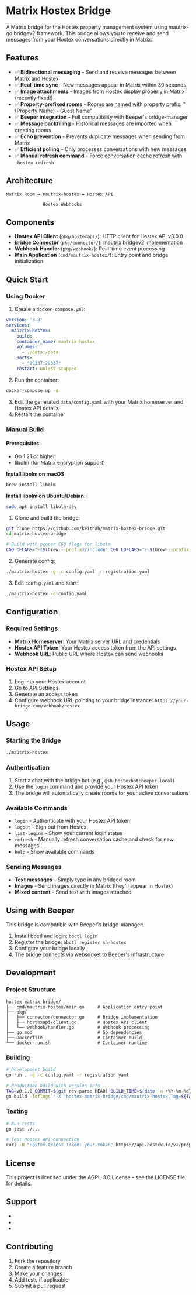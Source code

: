 # Matrix Hostex Bridge

A Matrix bridge for the Hostex property management system using mautrix-go bridgev2 framework. This bridge allows you to receive and send messages from your Hostex conversations directly in Matrix.

## Features

- ✅ **Bidirectional messaging** - Send and receive messages between Matrix and Hostex
- ✅ **Real-time sync** - New messages appear in Matrix within 30 seconds
- ✅ **Image attachments** - Images from Hostex display properly in Matrix (recently fixed!)
- ✅ **Property-prefixed rooms** - Rooms are named with property prefix: "(Property Name) - Guest Name"
- ✅ **Beeper integration** - Full compatibility with Beeper's bridge-manager
- ✅ **Message backfilling** - Historical messages are imported when creating rooms
- ✅ **Echo prevention** - Prevents duplicate messages when sending from Matrix
- ✅ **Efficient polling** - Only processes conversations with new messages
- ✅ **Manual refresh command** - Force conversation cache refresh with `!hostex refresh`

## Architecture

```
Matrix Room ↔ mautrix-hostex ↔ Hostex API
                    ↑
              Hostex Webhooks
```

## Components

- **Hostex API Client** (`pkg/hostexapi/`): HTTP client for Hostex API v3.0.0
- **Bridge Connector** (`pkg/connector/`): mautrix bridgev2 implementation
- **Webhook Handler** (`pkg/webhook/`): Real-time event processing
- **Main Application** (`cmd/mautrix-hostex/`): Entry point and bridge initialization

## Quick Start

### Using Docker

1. Create a `docker-compose.yml`:

```yaml
version: '3.8'
services:
  mautrix-hostex:
    build: .
    container_name: mautrix-hostex
    volumes:
      - ./data:/data
    ports:
      - "29337:29337"
    restart: unless-stopped
```

2. Run the container:

```bash
docker-compose up -d
```

3. Edit the generated `data/config.yaml` with your Matrix homeserver and Hostex API details
4. Restart the container

### Manual Build

#### Prerequisites

- Go 1.21 or higher
- libolm (for Matrix encryption support)

**Install libolm on macOS:**
```bash
brew install libolm
```

**Install libolm on Ubuntu/Debian:**
```bash
sudo apt install libolm-dev
```

1. Clone and build the bridge:

```bash
git clone https://github.com/keithah/matrix-hostex-bridge.git
cd matrix-hostex-bridge

# Build with proper CGO flags for libolm
CGO_CFLAGS="-I$(brew --prefix)/include" CGO_LDFLAGS="-L$(brew --prefix)/lib" go build -o mautrix-hostex ./cmd/mautrix-hostex
```

2. Generate config:

```bash
./mautrix-hostex -g -c config.yaml -r registration.yaml
```

3. Edit `config.yaml` and start:

```bash
./mautrix-hostex -c config.yaml
```

## Configuration

### Required Settings

- **Matrix Homeserver**: Your Matrix server URL and credentials
- **Hostex API Token**: Your Hostex access token from the API settings
- **Webhook URL**: Public URL where Hostex can send webhooks

### Hostex API Setup

1. Log into your Hostex account
2. Go to API Settings
3. Generate an access token
4. Configure webhook URL pointing to your bridge instance: `https://your-bridge.com/webhook/hostex`

## Usage

### Starting the Bridge

```bash
./mautrix-hostex
```

### Authentication

1. Start a chat with the bridge bot (e.g., `@sh-hostexbot:beeper.local`)
2. Use the `login` command and provide your Hostex API token
3. The bridge will automatically create rooms for your active conversations

### Available Commands

- `login` - Authenticate with your Hostex API token
- `logout` - Sign out from Hostex
- `list-logins` - Show your current login status
- `refresh` - Manually refresh conversation cache and check for new messages
- `help` - Show available commands

### Sending Messages

- **Text messages** - Simply type in any bridged room
- **Images** - Send images directly in Matrix (they'll appear in Hostex)
- **Mixed content** - Send text with images attached

## Using with Beeper

This bridge is compatible with Beeper's bridge-manager:

1. Install bbctl and login: `bbctl login`
2. Register the bridge: `bbctl register sh-hostex`
3. Configure your bridge locally
4. The bridge connects via websocket to Beeper's infrastructure

## Development

### Project Structure

```
hostex-matrix-bridge/
├── cmd/mautrix-hostex/main.go     # Application entry point
├── pkg/
│   ├── connector/connector.go     # Bridge implementation
│   ├── hostexapi/client.go        # Hostex API client
│   └── webhook/handler.go         # Webhook processing
├── go.mod                         # Go dependencies
├── Dockerfile                     # Container build
└── docker-run.sh                  # Container runtime
```

### Building

```bash
# Development build
go run . -g -c config.yaml -r registration.yaml

# Production build with version info
TAG=v0.1.0 COMMIT=$(git rev-parse HEAD) BUILD_TIME=$(date -u +%Y-%m-%dT%H:%M:%SZ) \
go build -ldflags "-X 'hostex-matrix-bridge/cmd/mautrix-hostex.Tag=${TAG}' -X 'hostex-matrix-bridge/cmd/mautrix-hostex.Commit=${COMMIT}' -X 'hostex-matrix-bridge/cmd/mautrix-hostex.BuildTime=${BUILD_TIME}'"
```

### Testing

```bash
# Run tests
go test ./...

# Test Hostex API connection
curl -H "Hostex-Access-Token: your-token" https://api.hostex.io/v1/properties
```

## License

This project is licensed under the AGPL-3.0 License - see the LICENSE file for details.

## Support

- [Matrix Room]: #hostex-bridge:your-homeserver.com
- [Issues]: https://github.com/your-org/hostex-matrix-bridge/issues
- [Hostex API Docs]: https://hostex-openapi.readme.io/

## Contributing

1. Fork the repository
2. Create a feature branch
3. Make your changes
4. Add tests if applicable
5. Submit a pull request